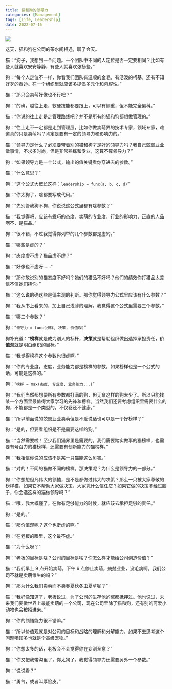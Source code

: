 ```yaml
---
title: 猫和狗的领导力
categories: [Management]
tags: [Life, Leadership]
date: 2022-07-15
---
```


![](https://image.tobyqin.cn/202207261644199.png)

这天，猫和狗在公司的茶水间相遇，聊了会天。

猫：“狗子，我想到一个问题。一个团队中不同的人定位是否一定要相同？比如有些人就喜欢安安静静，有些人就喜欢张扬些。”

狗：“每个人定位不一样，你看我们团队有温顺的金毛，有活泼的柯基，还有不知好歹的泰迪。在一个组织里就应该多提倡多元化和包容性。”

猫：“那只会卖萌好像也不行吧？”

狗：“的确，越往上走，软硬技能都要跟上，可以有侧重，但不能完全偏科。”

猫：“你说的往上走是走管理路线吧？并不是所有的猫和狗都想做管理的。”

狗：“往上走不一定都是走到管理层，比如你做卖萌界的技术专家，领域专家，难道真的只是卖萌吗？肯定是要有一定的领导力和影响力的。”

猫：“领导力是什么？必须要带着别的猫和狗才是好的领导力吗？我自己兢兢业业做事情，不求多时尚，但是非常熟练和专业，这算不算领导力？”

狗：“如果领导力是一个公式，输出的值关键看你穿进去的参数。”

猫：“什么意思？”

狗：“这个公式大概长这样：`leadership = func(a, b, c, d)`”

猫：“你太狗了，啥都要写成代码。”

狗：“先别管我狗不狗，你说说这公式里都有啥参数？”

猫：“我觉得吧，应该有乖巧的态度，卖萌的专业度，行业的影响力，正直的人品啊不，是猫品。”

狗：“很不错，不过我觉得你列举的几个参数都是虚的。”

猫：“哪些是虚的？”

狗：“态度虚不虚？猫品虚不虚？”

猫：“好像也不虚呀……”

狗：“那你敢说别的猫态度不好吗？她们的猫品不好吗？他们的绩效你打猫品太差信不信她们挠你。”

猫：“这么说的确这些是偏主观的判断。那你觉得领导力公式里应该有什么参数？”

狗：“我从书上看来的，加上自己浅薄的理解，我觉得这个公式里需要三个参数。”

猫：“哪三个参数？”

狗：“`领导力 = func(榜样, 决策, 价值观)`”

狗补充道：“**榜样**就是成为别人的标杆，**决策**就是帮助组织做出选择承担责任，**价值观**就是明白组织的目标。”

猫：“我觉得榜样这个参数也很虚啊。”

狗：“你的专业度，态度，业务能力都是榜样的参数，如果榜样也是一个公式的话，可能是这样的。”

狗：“`榜样 = max(态度, 专业度, 业务能力...)`”

狗：“我们当然都想要所有参数都打满的狗，但无奈这样的狗太少了。所以只能找某一个方面里最值得大家学习的先锋和榜样。当然我们还要考虑组织里需要什么的狗，不能都是一个类型的，不仅卷还不健康。”

猫：“所以前面说的兢兢业业卖萌但是不爱说话也可以是一个好榜样？”

狗：“是的，但要看组织是不是需要这样的狗。”

猫：“当然需要啦！至少我们猫界里是需要的。我们需要踏实做事的猫榜样，也需要有号召力的猫榜样，还需要有创新能力的猫榜样。”

狗：“我相信你说的应该不是某一只猫能这么厉害。”

猫：“对的！不同的猫做不同的榜样。那决策呢？为什么是领导力的一部分。”

狗：“你想想但凡伟大的领袖，是不是都做过伟大的决策？那么一只被大家尊敬的榜样猫，如果它不帮助大家做决策，大家凭什么信任它？如果它做的决策不经过脑子，你会选这样的猫做领导吗？”

猫：“哦，我大概懂了。在你有足够能力的时候，就应该去承担足够的责任。”

狗：“是的。”

猫：“那价值观呢？这个也挺虚的啊。”

狗：“在老板的眼里，这个最不虚。”

猫：“为什么呀？”

狗：“老板的目标是啥？公司的目标是啥？你怎么样才能给公司创造价值？”

猫：“我们早上 9 点开始卖萌，下午 6 点停止卖萌，兢兢业业，没毛病啊。我们公司不就是卖萌维生的吗？”

狗：“那为什么我们卖萌而不卖春夏秋冬虫夏草呢？”

猫：“我好像知道了，老板说过，为了公司的生存他的窝都抵押过。他也说过，未来我们要做世界上最能卖萌的一个公司，现在公司里除了猫和狗，还有别的可爱小动物也会被招进来。”

狗：“你的领悟能力很不错嘛。”

猫：“所以价值观就是对公司的目标和战略的理解和分解能力，如果不去思考这个问题咱顶多也就是个高级宠物。”

狗：“你想太多的话，老板会不会觉得你在妄测圣意？”

猫：“你又把我带沟里了，你太狗了。我觉得领导力还需要另外一个参数。”

狗：“说说看？”

猫：“勇气，或者叫厚脸皮。”
